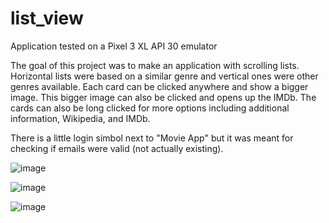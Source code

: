 # list_view

Application tested on a Pixel 3 XL API 30 emulator

The goal of this project was to make an application with scrolling lists. 
Horizontal lists were based on a similar genre and vertical ones were other genres available.
Each card can be clicked anywhere and show a bigger image. This bigger image can also be clicked and opens up the IMDb.
The cards can also be long clicked for more options including additional information, Wikipedia, and IMDb.


There is a little login simbol next to "Movie App" but it was meant for checking if emails were valid (not actually existing).

![image](https://user-images.githubusercontent.com/72898242/212174423-5277ce7d-f000-4e39-b066-35f0b89582dd.png)

![image](https://user-images.githubusercontent.com/72898242/212174611-1cf3947b-3b08-4038-a6c2-efc0536238b1.png)

![image](https://user-images.githubusercontent.com/72898242/212174696-6a466844-4b37-4322-8c16-d357e5852683.png)

